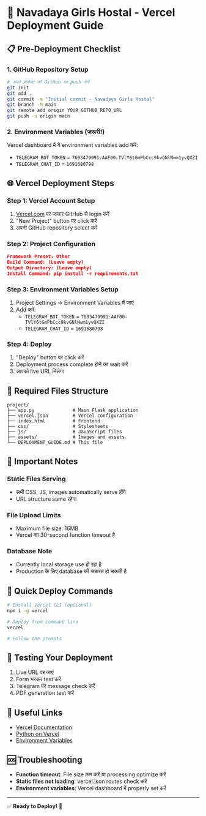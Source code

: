 # 🚀 Navadaya Girls Hostal - Vercel Deployment Guide

## 📋 Pre-Deployment Checklist

### 1. **GitHub Repository Setup**
```bash
# अपने प्रोजेक्ट को GitHub पर push करें
git init
git add .
git commit -m "Initial commit - Navadaya Girls Hostal"
git branch -M main
git remote add origin YOUR_GITHUB_REPO_URL
git push -u origin main
```

### 2. **Environment Variables (जरूरी!)**
Vercel dashboard में ये environment variables add करें:

- `TELEGRAM_BOT_TOKEN` = `7693479991:AAF00-TVlY6tGmPbCcc9kvGNlNwm1yvQXZI`
- `TELEGRAM_CHAT_ID` = `1691680798`

## 🌐 Vercel Deployment Steps

### **Step 1: Vercel Account Setup**
1. [Vercel.com](https://vercel.com) पर जाकर GitHub से login करें
2. "New Project" button पर click करें
3. अपनी GitHub repository select करें

### **Step 2: Project Configuration**
```json
Framework Preset: Other
Build Command: (Leave empty)
Output Directory: (Leave empty)
Install Command: pip install -r requirements.txt
```

### **Step 3: Environment Variables Setup**
1. Project Settings → Environment Variables में जाएं
2. Add करें:
   - `TELEGRAM_BOT_TOKEN` = `7693479991:AAF00-TVlY6tGmPbCcc9kvGNlNwm1yvQXZI`
   - `TELEGRAM_CHAT_ID` = `1691680798`

### **Step 4: Deploy**
1. "Deploy" button पर click करें
2. Deployment process complete होने का wait करें
3. आपको live URL मिलेगा

## 📁 Required Files Structure
```
project/
├── app.py              # Main Flask application
├── vercel.json         # Vercel configuration
├── index.html          # Frontend
├── css/                # Stylesheets
├── js/                 # JavaScript files
├── assets/             # Images and assets
└── DEPLOYMENT_GUIDE.md # This file
```

## 🔧 Important Notes

### **Static Files Serving**
- सभी CSS, JS, images automatically serve होंगे
- URL structure same रहेगा

### **File Upload Limits**
- Maximum file size: 16MB
- Vercel का 30-second function timeout है

### **Database Note**
- Currently local storage use हो रहा है
- Production के लिए database की जरूरत हो सकती है

## 🚀 Quick Deploy Commands
```bash
# Install Vercel CLI (optional)
npm i -g vercel

# Deploy from command line
vercel

# Follow the prompts
```

## 📱 Testing Your Deployment
1. Live URL पर जाएं
2. Form भरकर test करें
3. Telegram पर message check करें
4. PDF generation test करें

## 🔗 Useful Links
- [Vercel Documentation](https://vercel.com/docs)
- [Python on Vercel](https://vercel.com/docs/functions/serverless-functions/runtimes/python)
- [Environment Variables](https://vercel.com/docs/concepts/projects/environment-variables)

## 🆘 Troubleshooting
- **Function timeout**: File size कम करें या processing optimize करें
- **Static files not loading**: vercel.json routes check करें
- **Environment variables**: Vercel dashboard में properly set करें

---
✅ **Ready to Deploy!** 🎉